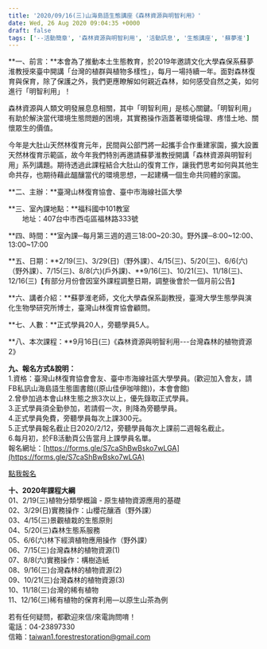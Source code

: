 ```yaml
---
title: '2020/09/16(三)山海島語生態講座《森林資源與明智利用》'
date: Wed, 26 Aug 2020 09:04:35 +0000
draft: false
tags: ['--活動簡章', '森林資源與明智利用', '活動訊息', '生態講座', '蘇夢淮']
---
```


**一、前言：**本會為了推動本土生態教育，於2019年邀請文化大學森保系蘇夢淮教授來臺中開講「台灣的植群與植物多樣性」，每月一場持續一年。面對森林復育與保育，除了保護之外，我們更應瞭解如何親近森林，如何感受自然之美，如何進行「明智利用」！

森林資源與人類文明發展息息相關，其中「明智利用」是核心關鍵。「明智利用」有助於解決當代環境生態問題的困境，其實務操作涵蓋著環境倫理、疼惜土地、關懷眾生的價值。

今年是大肚山天然林復育元年，民間與公部門將一起攜手合作重建家園，擴大設置天然林復育示範區，故今年我們特別再邀請蘇夢淮教授開講「森林資源與明智利用」系列講題。期待透過此課程結合大肚山的復育工作，讓我們思考如何與其他生命共存，也期待藉此醞釀當代的環境思想，一起建構一個生命共同體的家園。

**二、主辦：**臺灣山林復育協會、臺中市海線社區大學

**三、室內課地點：**福科國中101教室  
　　地址：407台中市西屯區福林路333號

**四、時間：**室內課─每月第三週的週三18:00~20:30。野外課─8:00~12:00、13:00~17:00

**五、日期：**2/19(三)、3/29(日)（野外課）、4/15(三)、5/20(三)、6/6(六)（野外課）、7/15(三)、8/8(六)(戶外課)、\*\*9/16(三)、10/21(三)、11/18(三)、12/16(三)【有部分月份會因室外課程調整日期，調整後會於一個月前公告】

**六、講者介紹：**蘇夢淮老師，文化大學森保系副教授，臺灣大學生態學與演化生物學研究所博士，臺灣山林復育協會顧問。

**七、人數：**正式學員20人，旁聽學員5人。

**八、本次課程：**9月16日(三)《森林資源與明智利用---台灣森林的植物資源2》

**九、報名方式&說明：**  
1.資格：臺灣山林復育協會會友、臺中市海線社區大學學員。(歡迎加入會友，請FB私訊山海島語生態圖書館((原山佳伊咖啡館))，本會會館)  
2.曾參加過本會山林生態之旅3次以上，優先錄取正式學員。  
3.正式學員須全勤參加，若請假一次，則降為旁聽學員。  
4.正式學員免費，旁聽學員每次上課300元。  
5.正式學員報名截止日2020/2/12，旁聽學員每次上課前二週報名截止。  
6.每月初，於FB活動頁公告當月上課學員名單。  
報名網址：[https://forms.gle/S7caShBwBsko7wLGA](https://forms.gle/S7caShBwBsko7wLGA)

[點我報名](https://forms.gle/S7caShBwBsko7wLGA)

**十、2020年課程大綱**  
01、2/19(三)植物分類學概論 - 原生植物資源應用的基礎  
02、3/29(日)實務操作：山櫻花釀酒（野外課）  
03、4/15(三)景觀植栽的生態原則  
04、5/20(三)森林生態系服務  
05、6/6(六)林下經濟植物應用操作（野外課）  
06、7/15(三)台灣森林的植物資源(1)  
07、8/8(六)實務操作：構樹造紙  
08、9/16(三)台灣森林的植物資源(2)  
09、10/21(三)台灣森林的植物資源(3)  
10、11/18(三)台灣的稀有植物  
11、12/16(三)稀有植物的保育利用—以原生山茶為例

若有任何疑問，都歡迎來信/來電詢問唷！  
電話：04-23897330  
信箱：taiwan1.forestrestoration@gmail.com